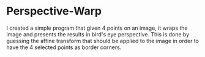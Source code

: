 # Perspective-Warp
I created a simple program that given 4 points on an image, it wraps the image and presents the results in bird's eye perspective. This is done by guessing the affine transform that should be applied to the image in order to have the 4 selected points as border corners.
